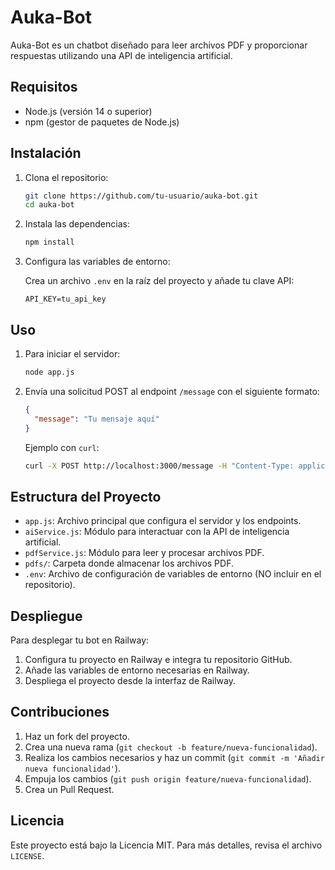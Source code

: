 # Auka-Bot

Auka-Bot es un chatbot diseñado para leer archivos PDF y proporcionar respuestas utilizando una API de inteligencia artificial.

## Requisitos

- Node.js (versión 14 o superior)
- npm (gestor de paquetes de Node.js)

## Instalación

1. Clona el repositorio:

    ```bash
    git clone https://github.com/tu-usuario/auka-bot.git
    cd auka-bot
    ```

2. Instala las dependencias:

    ```bash
    npm install
    ```

3. Configura las variables de entorno:

    Crea un archivo `.env` en la raíz del proyecto y añade tu clave API:

    ```plaintext
    API_KEY=tu_api_key
    ```

## Uso

1. Para iniciar el servidor:

    ```bash
    node app.js
    ```

2. Envía una solicitud POST al endpoint `/message` con el siguiente formato:

    ```json
    {
      "message": "Tu mensaje aquí"
    }
    ```

    Ejemplo con `curl`:

    ```bash
    curl -X POST http://localhost:3000/message -H "Content-Type: application/json" -d '{"message": "Hola Auka-Bot"}'
    ```

## Estructura del Proyecto

- `app.js`: Archivo principal que configura el servidor y los endpoints.
- `aiService.js`: Módulo para interactuar con la API de inteligencia artificial.
- `pdfService.js`: Módulo para leer y procesar archivos PDF.
- `pdfs/`: Carpeta donde almacenar los archivos PDF.
- `.env`: Archivo de configuración de variables de entorno (NO incluir en el repositorio).

## Despliegue

Para desplegar tu bot en Railway:

1. Configura tu proyecto en Railway e integra tu repositorio GitHub.
2. Añade las variables de entorno necesarias en Railway.
3. Despliega el proyecto desde la interfaz de Railway.

## Contribuciones

1. Haz un fork del proyecto.
2. Crea una nueva rama (`git checkout -b feature/nueva-funcionalidad`).
3. Realiza los cambios necesarios y haz un commit (`git commit -m 'Añadir nueva funcionalidad'`).
4. Empuja los cambios (`git push origin feature/nueva-funcionalidad`).
5. Crea un Pull Request.

## Licencia

Este proyecto está bajo la Licencia MIT. Para más detalles, revisa el archivo `LICENSE`.
